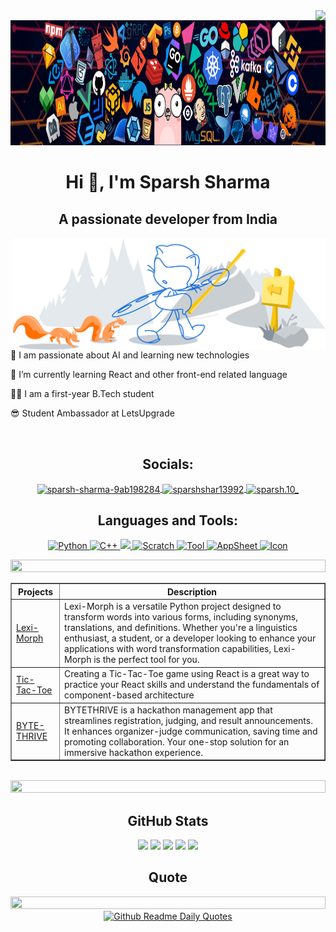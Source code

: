 <img align="right" src="https://visitor-badge.laobi.icu/badge?page_id=itsparsh10"/>

<div style="text-align: center;">
    <img alt="coding" height="200" width="1000" src="https://github.com/itsparsh10/itsparsh10/blob/main/header_1%20(1).png">
</div>

<h1 align="center">Hi 👋, I'm Sparsh Sharma</h1>
<h2 align="center">A passionate developer from India</h2>



<div>
    <img align="right" alt="coding" width="500" src="https://github.com/itsparsh10/itsparsh10/blob/main/git-header.svg">
    <br>
    <p>🔭 I am passionate about AI and learning new technologies</p>
    <p>🌱 I’m currently learning React and other front-end related language</p>
    <p>👨‍💻 I am a first-year B.Tech student</p>
    <p>😎 Student Ambassador at LetsUpgrade</p>
</div>

<br>

<h2 align="center">Socials:</h2>
<p align="center">
    <a href="https://linkedin.com/in/sparsh-sharma-9ab198284" target="_blank">
        <img align="center" src="https://raw.githubusercontent.com/rahuldkjain/github-profile-readme-generator/master/src/images/icons/Social/linked-in-alt.svg" alt="sparsh-sharma-9ab198284" height="30" width="40" />
    </a>
    <a href="https://twitter.com/sparshshar13992" target="_blank">
        <img align="center" src="https://raw.githubusercontent.com/rahuldkjain/github-profile-readme-generator/master/src/images/icons/Social/twitter.svg" alt="sparshshar13992" height="30" width="40" />
    </a>
    <a href="https://instagram.com/sparsh.10_" target="_blank">
        <img align="center" src="https://raw.githubusercontent.com/rahuldkjain/github-profile-readme-generator/master/src/images/icons/Social/instagram.svg" alt="sparsh.10_" height="30" width="40" />
    </a>
</p>

<h2 align="center">Languages and Tools:</h2>
<p align="center">
    <a href="https://skillicons.dev">
        <img src="https://techstack-generator.vercel.app/python-icon.svg" alt="Python" width="50" height="50" />
        <img src="https://techstack-generator.vercel.app/cpp-icon.svg" alt="C++" width="60" height="60" />
        <img src="https://skillicons.dev/icons?i=git,github,c,vscode,blender,figma,wordpress,html,css,js&theme=light" />
        <img src="https://sp-ao.shortpixel.ai/client/to_auto,q_lossless,ret_img,w_300,h_300/https://fullsteam.mit.edu/wp-content/uploads/2020/03/ScratchLogo-300x300.png" alt="Scratch" width="50" height="50" />
        <img src="https://media.licdn.com/dms/image/D5612AQGny7xsSSLQ-A/article-cover_image-shrink_600_2000/0/1699480666080?e=2147483647&v=beta&t=3jmL98hJa2MwOmEPsQZ9t3zAH3CjBLEIL-ugNdJ31tY" alt="Tool" width="50" height="50">
        <img src="https://www.appsheet.com/Content/img/material/appsheet_rebrand_logo.svg" alt="AppSheet" width="50" height="50">
        <img src="https://cdn-icons-png.flaticon.com/512/5968/5968753.png" alt="Icon" width="50" height="50">
    </a>
</p>

<img src="https://i.imgur.com/dBaSKWF.gif" height="20" width="100%">


<br>


<table border="1" style="width: 100%;">
  <tr>
    <th>Projects</th>
    <th>Description</th>
  </tr>
  <tr>
    <td><a href="https://github.com/itsparsh10/Python_Project">Lexi-Morph</a></td>
    <td>
      Lexi-Morph is a versatile Python project designed to transform words into various forms, including synonyms, translations, and definitions. Whether you're a linguistics enthusiast, a student, or a developer looking to enhance your applications with word transformation capabilities, Lexi-Morph is the perfect tool for you.
    </td>
  </tr>
  <tr>
    <td><a href="https://github.com/itsparsh10/Tic-Tac-Toe-React">Tic-Tac-Toe</a></td>
    <td>
     Creating a Tic-Tac-Toe game using React is a great way to practice your React skills and understand the fundamentals of component-based architecture
    </td>
  </tr>
  <tr>
    <td ><a href="https://github.com/itsparsh10/App_Sheet_No-Code">BYTE-THRIVE</a></td>
    <td>
    BYTETHRIVE is a hackathon management app that streamlines registration, judging, and result announcements. It enhances organizer-judge communication, saving time and promoting collaboration. Your one-stop solution for an immersive hackathon experience.
    </td>
  </tr>
</table>

<br>
<img src="https://i.imgur.com/dBaSKWF.gif" height="20" width="100%">


<h2 align="center"> GitHub Stats </h2>

<p align="center">
</p>

<div align="center">
<img src="https://github-readme-stats.vercel.app/api/top-langs/?username=itsparsh10&theme=default&hide_border=false&include_all_commits=true&count_private=true&layout=compact" style="height: 200px;" /> 
    <img src="http://github-profile-summary-cards.vercel.app/api/cards/repos-per-language?username=itsparsh10&theme=default" />
    <img src="http://github-profile-summary-cards.vercel.app/api/cards/most-commit-language?username=itsparsh10&theme=default" />
    <img src="http://github-profile-summary-cards.vercel.app/api/cards/stats?username=itsparsh10&theme=default" />
    <img src="http://github-profile-summary-cards.vercel.app/api/cards/productive-time?username=itsparsh10&theme=default&utcOffset=5.3" />

</div>

<div align="center">
    <h2>Quote</h2>
    <img src="https://i.imgur.com/dBaSKWF.gif" height="20" width="100%">
    <a href="https://github.com/cheehwatang/github-readme-daily-quotes">
        <img src="https://readme-daily-quotes.vercel.app/api?theme=vue" alt="Github Readme Daily Quotes">
    </a>
</div>




